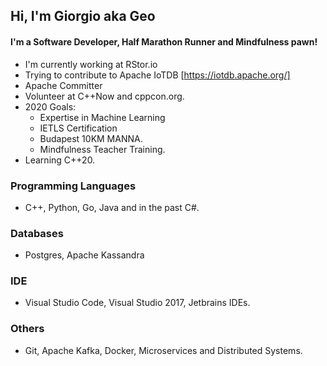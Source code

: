 ## Hi, I'm Giorgio aka Geo
#### I'm a Software Developer, Half Marathon Runner and Mindfulness pawn!
- I'm currently working at RStor.io
- Trying to contribute to Apache IoTDB [https://iotdb.apache.org/]
- Apache Committer
- Volunteer at C++Now and cppcon.org.
- 2020 Goals:
    - Expertise in Machine Learning
    - IETLS Certification
    - Budapest 10KM MANNA.
    - Mindfulness Teacher Training.
- Learning C++20.


### Programming Languages
- C++, Python, Go, Java and in the past C#.
### Databases
- Postgres, Apache Kassandra
### IDE
- Visual Studio Code, Visual Studio 2017, Jetbrains IDEs.
### Others
- Git, Apache Kafka, Docker, Microservices and Distributed Systems.
